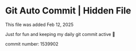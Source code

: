 # Git Auto Commit | Hidden File

This file was added Feb 12, 2025

Just for fun and keeping my daily git commit active 🤪

commit number: 1539902
